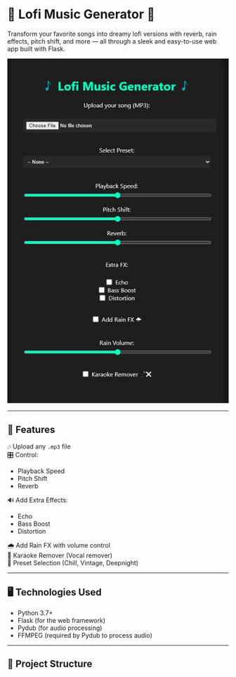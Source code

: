 # 🎵 Lofi Music Generator 🎵

Transform your favorite songs into dreamy lofi versions with reverb, rain effects, pitch shift, and more — all through a sleek and easy-to-use web app built with Flask.

![UI Preview](ui_preview.jpg)

---

## 🚀 Features

🎶 Upload any `.mp3` file  
🎛️ Control:
- Playback Speed
- Pitch Shift
- Reverb

🔊 Add Extra Effects:
- Echo  
- Bass Boost  
- Distortion  

🌧️ Add Rain FX with volume control  
🎤 Karaoke Remover (Vocal remover)  
🎼 Preset Selection (Chill, Vintage, Deepnight)

---

## 🖥️ Technologies Used

- Python 3.7+
- Flask (for the web framework)
- Pydub (for audio processing)
- FFMPEG (required by Pydub to process audio)

---

## 📂 Project Structure

